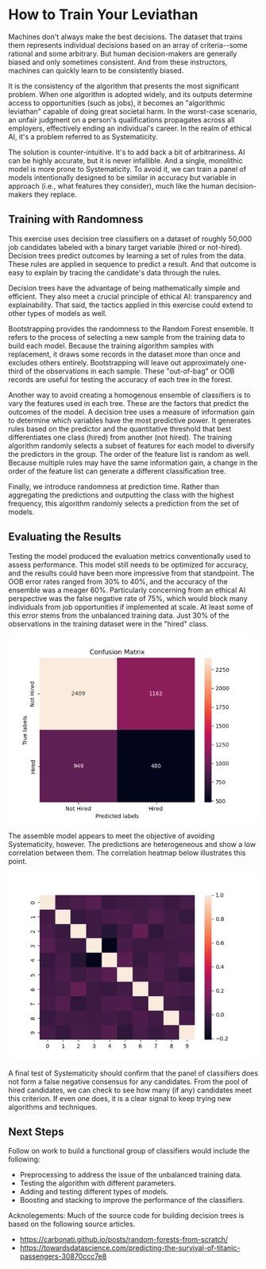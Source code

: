  # How to Train Your Leviathan
Machines don't always make the best decisions. The dataset that trains them represents individual decisions based on an array of criteria--some rational and some arbitrary. But human decision-makers are generally biased and only sometimes consistent. And from these instructors, machines can quickly learn to be consistently biased. 

It is the consistency of the algorithm that presents the most significant problem. When one algorithm is adopted widely, and its outputs determine access to opportunities (such as jobs), it becomes an "algorithmic leviathan" capable of doing great societal harm. In the worst-case scenario, an unfair judgment on a person's qualifications propagates across all employers, effectively ending an individual's career. In the realm of ethical AI, it's a problem referred to as Systematicity.

The solution is counter-intuitive. It's to add back a bit of arbitrariness. AI can be highly accurate, but it is never infallible. And a single, monolithic model is more prone to Systematicity. To avoid it, we can train a panel of models intentionally designed to be similar in accuracy but variable in approach (i.e., what features they consider), much like the human decision-makers they replace.

## Training with Randomness
This exercise uses decision tree classifiers on a dataset of roughly 50,000 job candidates labeled with a binary target variable (hired or not-hired). Decision trees predict outcomes by learning a set of rules from the data. These rules are applied in sequence to predict a result. And that outcome is easy to explain by tracing the candidate's data through the rules. 

Decision trees have the advantage of being mathematically simple and efficient. They also meet a crucial principle of ethical AI: transparency and explainability. That said, the tactics applied in this exercise could extend to other types of models as well.

Bootstrapping provides the randomness to the Random Forest ensemble. It refers to the process of selecting a new sample from the training data to build each model. Because the training algorithm samples with replacement, it draws some records in the dataset more than once and excludes others entirely. Bootstrapping will leave out approximately one-third of the observations in each sample. These "out-of-bag" or OOB  records are useful for testing the accuracy of each tree in the forest. 

Another way to avoid creating a homogenous ensemble of classifiers is to vary the features used in each tree. These are the factors that predict the outcomes of the model. A decision tree uses a measure of information gain to determine which variables have the most predictive power. It generates rules based on the predictor and the quantitative threshold that best differentiates one class (hired) from another (not hired). The training algorithm randomly selects a subset of features for each model to diversify the predictors in the group. The order of the feature list is random as well. Because multiple rules may have the same information gain, a change in the order of the feature list can generate a different classification tree.

Finally, we introduce randomness at prediction time. Rather than aggregating the predictions and outputting the class with the highest frequency, this algorithm randomly selects a prediction from the set of models.

## Evaluating the Results
Testing the model produced the evaluation metrics conventionally used to assess performance. This model still needs to be optimized for accuracy, and the results could have been more impressive from that standpoint. The OOB error rates ranged from 30% to 40%, and the accuracy of the ensemble was a meager 60%. Particularly concerning from an ethical AI perspective was the false negative rate of 75%, which would block many individuals from job opportunities if implemented at scale. At least some of this error stems from the unbalanced training data. Just 30% of the observations in the training dataset were in the "hired" class. 

![Confusion Matrix](confusion_matrix.png)

The assemble model appears to meet the objective of avoiding Systematicity, however. The predictions are heterogeneous and show a low correlation between them. The correlation heatmap below illustrates this point.

![Heatmap](heatmap.png)

A final test of Systematicity should confirm that the panel of classifiers does not form a false negative consensus for any candidates. From the pool of hired candidates, we can check to see how many (if any) candidates meet this criterion. If even one does, it is a clear signal to keep trying new algorithms and techniques.

## Next Steps
Follow on work to build a functional group of classifiers would include the following:
* Preprocessing to address the issue of the unbalanced training data.
* Testing the algorithm with different parameters.
* Adding and testing different types of models.
* Boosting and stacking to improve the performance of the classifiers.


Acknolegements: Much of the source code for building decision trees is based on the following source articles.
* https://carbonati.github.io/posts/random-forests-from-scratch/
* https://towardsdatascience.com/predicting-the-survival-of-titanic-passengers-30870ccc7e8

